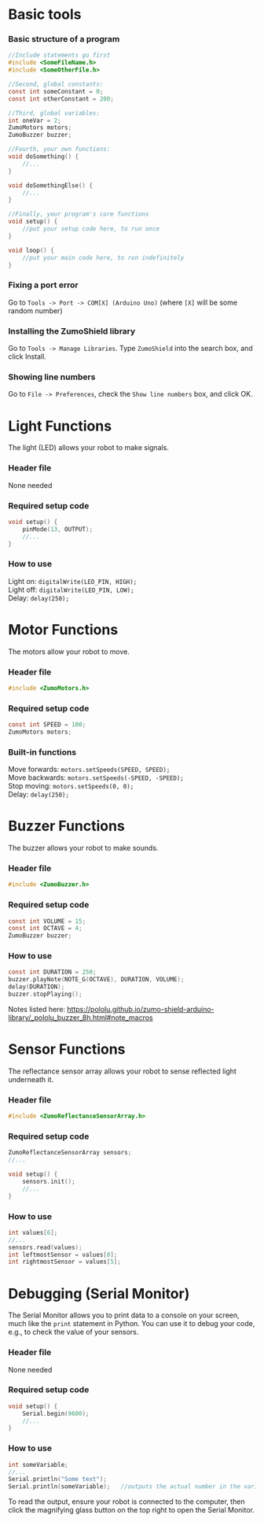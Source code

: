 # Basic tools

### Basic structure of a program
```c
//Include statements go first
#include <SomeFileName.h>
#include <SomeOtherFile.h>

//Second, global constants:
const int someConstant = 0;
const int otherConstant = 200;

//Third, global variables:
int oneVar = 2;
ZumoMotors motors;
ZumoBuzzer buzzer;

//Fourth, your own functions:
void doSomething() {
	//...
}

void doSomethingElse() {
	//...
}

//Finally, your program's core functions
void setup() {
	//put your setup code here, to run once
}

void loop() {
	//put your main code here, to run indefinitely
}
```

### Fixing a port error
Go to `Tools -> Port -> COM[X] (Arduino Uno)` (where `[X]` will be some random number)

### Installing the ZumoShield library
Go to `Tools -> Manage Libraries`. Type `ZumoShield` into the search box, and click Install.

### Showing line numbers
Go to `File -> Preferences`, check the `Show line numbers` box, and click OK.

# Light Functions 
The light (LED) allows your robot to make signals.
### Header file
None needed

### Required setup code
```c
void setup() {
	pinMode(13, OUTPUT);
	//...
}
```
### How to use
Light on: `digitalWrite(LED_PIN, HIGH);`<br>
Light off: `digitalWrite(LED_PIN, LOW);`<br>
Delay:  `delay(250);`<br>

# Motor Functions 
The motors allow your robot to move.
### Header file
```c
#include <ZumoMotors.h>
```

### Required setup code
```c
const int SPEED = 100;
ZumoMotors motors;
```

### Built-in functions
Move forwards: `motors.setSpeeds(SPEED, SPEED);`<br>
Move backwards: `motors.setSpeeds(-SPEED, -SPEED);`<br>
Stop moving: `motors.setSpeeds(0, 0);`<br>
Delay:  `delay(250);`<br>

# Buzzer Functions 
The buzzer allows your robot to make sounds.
### Header file
```c
#include <ZumoBuzzer.h>
```

### Required setup code
```c
const int VOLUME = 15;
const int OCTAVE = 4;
ZumoBuzzer buzzer;
```

### How to use
```c
const int DURATION = 250;
buzzer.playNote(NOTE_G(OCTAVE), DURATION, VOLUME);
delay(DURATION);
buzzer.stopPlaying();
```

Notes listed here: https://pololu.github.io/zumo-shield-arduino-library/_pololu_buzzer_8h.html#note_macros

# Sensor Functions 
The reflectance sensor array allows your robot to sense reflected light underneath it.
### Header file
```c
#include <ZumoReflectanceSensorArray.h>
```

### Required setup code

```c
ZumoReflectanceSensorArray sensors;
//...

void setup() {
	sensors.init();
	//...
}
```

### How to use

```c
int values[6];
//...
sensors.read(values);
int leftmostSensor = values[0];
int rightmostSensor = values[5];
```

# Debugging (Serial Monitor)
The Serial Monitor allows you to print data to a console on your screen, much like the `print` statement in Python. You can use it to debug your code, e.g., to check the value of your sensors.

### Header file
None needed

### Required setup code

```c
void setup() {
	Serial.begin(9600);
	//...
}
```

### How to use

```c
int someVariable;
//...
Serial.println("Some text");
Serial.println(someVariable);	//outputs the actual number in the variable
```

To read the output, ensure your robot is connected to the computer, then click the magnifying glass button on the top right to open the Serial Monitor.
